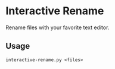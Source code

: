 # Interactive Rename

Rename files with your favorite text editor.

## Usage

	interactive-rename.py <files>
